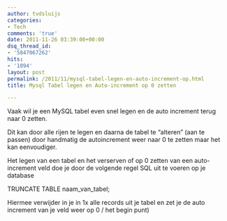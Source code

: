 ```yaml
---
author: tvdsluijs
categories:
- Tech
comments: 'true'
date: 2011-11-26 03:39:00+00:00
dsq_thread_id:
- '5847067262'
hits:
- '1094'
layout: post
permalink: /2011/11/mysql-tabel-legen-en-auto-increment-op.html
title: Mysql Tabel legen en Auto-increment op 0 zetten

---
```

Vaak wil je een MySQL tabel even snel legen en de auto increment terug naar 0 zetten.

Dit kan door alle rijen te legen en daarna de tabel te “alteren” (aan te passen) door handmatig de autoincrement weer naar 0 te zetten maar het kan eenvoudiger.

Het legen van een tabel en het verserven of op 0 zetten van een auto-increment veld doe je door de volgende regel SQL uit te voeren op je database

TRUNCATE TABLE naam_van_tabel;

Hiermee verwijder in je in 1x alle records uit je tabel en zet je de auto increment van je veld weer op 0 / het begin punt)
